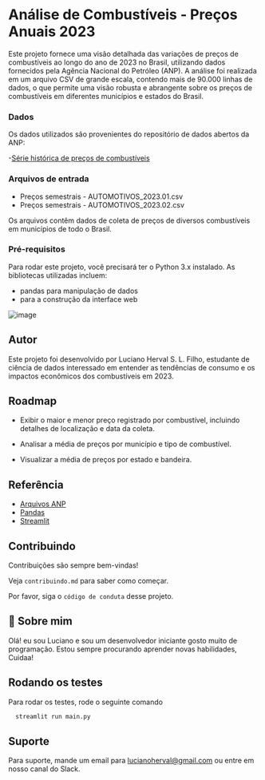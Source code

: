 
# Análise de Combustíveis - Preços Anuais 2023

Este projeto fornece uma visão detalhada das variações de preços de combustíveis ao longo do ano de 2023 no Brasil, utilizando dados fornecidos pela Agência Nacional do Petróleo (ANP). A análise foi realizada em um arquivo CSV de grande escala, contendo mais de 90.000 linhas de dados, o que permite uma visão robusta e abrangente sobre os preços de combustíveis em diferentes municípios e estados do Brasil.

### Dados
Os dados utilizados são provenientes do repositório de dados abertos da ANP:

-[Série histórica de preços de combustíveis](https://www.gov.br/anp/pt-br/centrais-de-conteudo/dados-abertos/serie-historica-de-precos-de-combustiveis)

### Arquivos de entrada
- Preços semestrais - AUTOMOTIVOS_2023.01.csv
- Preços semestrais - AUTOMOTIVOS_2023.02.csv

Os arquivos contêm dados de coleta de preços de diversos combustíveis em municípios de todo o Brasil.

### Pré-requisitos
Para rodar este projeto, você precisará ter o Python 3.x instalado. As bibliotecas utilizadas incluem:

- pandas para manipulação de dados
- para a construção da interface web

![image](https://github.com/user-attachments/assets/4306fd3d-46af-4bb6-bcf0-67ba213f0df7)


## Autor
Este projeto foi desenvolvido por Luciano Herval S. L. Filho, estudante de ciência de dados interessado em entender as tendências de consumo e os impactos econômicos dos combustíveis em 2023.

## Roadmap

- Exibir o maior e menor preço registrado por combustível, incluindo detalhes de localização e data da coleta.

- Analisar a média de preços por município e tipo de combustível.

- Visualizar a média de preços por estado e bandeira.


## Referência

 - [Arquivos ANP](https://www.gov.br/anp/pt-br/centrais-de-conteudo/dados-abertos/serie-historica-de-precos-de-combustiveis)
 - [Pandas](https://pandas.pydata.org/docs/)
 - [Streamlit](https://docs.streamlit.io/)


## Contribuindo

Contribuições são sempre bem-vindas!

Veja `contribuindo.md` para saber como começar.

Por favor, siga o `código de conduta` desse projeto.


## 🚀 Sobre mim
Olá! eu sou Luciano e sou um desenvolvedor iniciante gosto muito de programação. Estou sempre procurando aprender novas habilidades, Cuidaa!


## Rodando os testes

Para rodar os testes, rode o seguinte comando

```bash
  streamlit run main.py
```


## Suporte

Para suporte, mande um email para lucianoherval@gmail.com ou entre em nosso canal do Slack.

